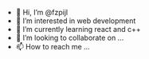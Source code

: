- 👋 Hi, I’m @fzpijl
- 👀 I’m interested in web development
- 🌱 I’m currently learning react and c++
- 💞️ I’m looking to collaborate on ...
- 📫 How to reach me ...

<!---
fzpijl/fzpijl is a ✨ special ✨ repository because its `README.md` (this file) appears on your GitHub profile.
You can click the Preview link to take a look at your changes.
--->
